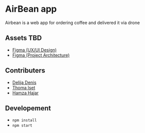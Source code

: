 # AirBean app

Airbean is a web app for ordering coffee and  delivered it via drone

## Assets TBD
- [Figma (UX/UI Design)](https://www.figma.com/file/kXZaZLMYQzXzgC2k6o4ne0/AirBean-v.1.2---React?node-id=6%3A145)
- [Figma (Project Architecture)](https://www.figma.com/file/WSXGLHwpQSpBowWBcr5UZU/Untitled?node-id=0%3A1)

## Contributers
- [Delija Denis](https://github.com/Denco21)
- [Thoma Iset](https://github.com/isetsiiuuu)
- [Hamza Hajar](https://github.com/Jora-h)

## Developement 
- `npm install`
- `npm start`

